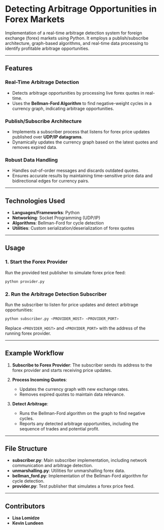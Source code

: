 # Detecting Arbitrage Opportunities in Forex Markets

Implementation of a real-time arbitrage detection system for foreign exchange (forex) markets using Python. It employs a publish/subscribe architecture, graph-based algorithms, and real-time data processing to identify profitable arbitrage opportunities.

---

## Features

### Real-Time Arbitrage Detection
- Detects arbitrage opportunities by processing live forex quotes in real-time.
- Uses the **Bellman-Ford Algorithm** to find negative-weight cycles in a currency graph, indicating arbitrage opportunities.

### Publish/Subscribe Architecture
- Implements a subscriber process that listens for forex price updates published over **UDP/IP datagrams**.
- Dynamically updates the currency graph based on the latest quotes and removes expired data.

### Robust Data Handling
- Handles out-of-order messages and discards outdated quotes.
- Ensures accurate results by maintaining time-sensitive price data and bidirectional edges for currency pairs.

---

## Technologies Used

- **Languages/Frameworks**: Python
- **Networking**: Socket Programming (UDP/IP)
- **Algorithms**: Bellman-Ford for cycle detection
- **Utilities**: Custom serialization/deserialization of forex quotes

---

## Usage

### 1. Start the Forex Provider
Run the provided test publisher to simulate forex price feed:
```bash
python provider.py
```

### 2. Run the Arbitrage Detection Subscriber
Run the subscriber to listen for price updates and detect arbitrage opportunities:
```bash
python subscriber.py <PROVIDER_HOST> <PROVIDER_PORT>
```
Replace `<PROVIDER_HOST>` and `<PROVIDER_PORT>` with the address of the running forex provider.

---

## Example Workflow

1. **Subscribe to Forex Provider**:
   The subscriber sends its address to the forex provider and starts receiving price updates.

2. **Process Incoming Quotes**:
   - Updates the currency graph with new exchange rates.
   - Removes expired quotes to maintain data relevance.

3. **Detect Arbitrage**:
   - Runs the Bellman-Ford algorithm on the graph to find negative cycles.
   - Reports any detected arbitrage opportunities, including the sequence of trades and potential profit.

---

## File Structure

- **subscriber.py**: Main subscriber implementation, including network communication and arbitrage detection.
- **unmarshalling.py**: Utilities for unmarshalling forex data.
- **bellman_ford.py**: Implementation of the Bellman-Ford algorithm for cycle detection.
- **provider.py**: Test publisher that simulates a forex price feed.

---

## Contributors

- **Lisa Lomidze**
- **Kevin Lundeen**


